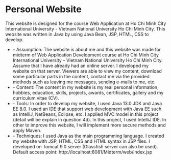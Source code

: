 # Personal Website
This website is designed for the course Web Application at Ho Chi Minh City International University - Vietnam National University Ho Chi Minh City. This website was written in Java by using Java Bean, JSP, HTML, CSS to develop. <br>
<ul>
  <li>-	Assumption: The website is about me and this website was made for midterm of Web Application Development course at Ho Chi Minh City International University – Vietnam National University Ho Chi Minh City. Assume that I have already had an online server. I developed my website on that server. Viewers are able to view my content, download some particular parts in the content, contact me via the provided methods such as leaving me messages, sending e-mails to me, etc.</li>
  <li>-	Content: The content in my website is my real personal information, hobbies, education, skills, projects, awards, certificates, gallery and my curriculum vitae (CV).</li>
  <li>-	Tools: In order to develop my website, I used Java 13.0 JDK and Java EE 8.0. I used an IDE that support web development with Java EE such as IntelliJ, NetBeans, Eclipse, etc. I applied MVC model in this project (detail will be explain in question 4d). In this project, I used IntelliJ IDE. In other to improve this website, I will implement more secure methods and apply Maven. </li>
  <li>-	Techniques: I used Java as the main programming language. I created my website with JSP, HTML, CSS and HTML syntax in JSP files. I developed on Tomcat 9.0 server (Glassfish server can also be used). Default access point: http://localhost:8081/Midterm/web/index.jsp </li>
</ul>
